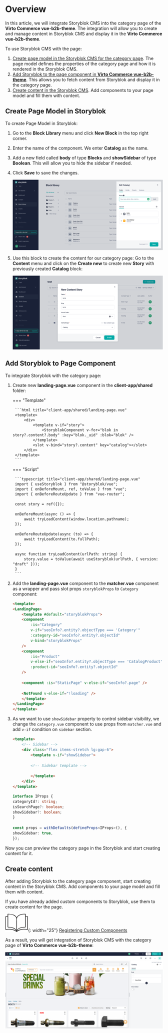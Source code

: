 # Overview

In this article, we will integrate Storyblok CMS into the category page of the **Virto Commerce vue-b2b-theme**. The integration will allow you to create and manage content in Storyblok CMS and display it in the **Virto Commerce vue-b2b-theme**.

To use Storyblok CMS with the page:

1. [Create page model in the Storyblok CMS for the category page](category-page-integration.md#create-page-model-in-storyblok). The page model defines the properties of the category page and how it is rendered in the Storyblok CMS.
1. [Add Storyblok to the page component in **Virto Commerce vue-b2b-theme**](category-page-integration.md#add-storyblok-to-page-component). This allows you to fetch content from Storyblok and display it in the category page.
1. [Create content in the Storyblok CMS](category-page-integration.md#create-content). Add components to your page model and fill them with content.

## Create Page Model in Storyblok

To create Page Model in Storyblok:

1. Go to the **Block Library** menu and click **New Block** in the top right corner. 
1. Enter the name of the component. We enter **Catalog** as the name. 
1. Add a new field called **body** of type **Blocks** and **showSidebar** of type **Boolean**. This will allow you to hide the sidebar if needed. 
1. Click **Save** to save the changes.

    ![Catalog Page Block](media/catalog-page-block.png)

1. Use this block to create the content for our category page: Go to the **Content** menu and click on the **Create new** to create new **Story** with previously created **Catalog** block:

    ![Create New Story](media/create-new-story-catalog.png)

## Add Storyblok to Page Component

To integrate Storyblok with the category page:

1. Create new **landing-page.vue** component in the **client-app/shared** folder:

    === "Template"

        ```html title="client-app/shared/landing-page.vue"
        <template>
            <div>
                <template v-if="story">
                    <StoryblokComponent v-for="blok in story?.content?.body" :key="blok._uid" :blok="blok" />
                </template>
                <slot v-bind="story?.content" key="catalog"></slot>
            </div>
        </template>
        ```

    === "Script"

        ```typescript title="client-app/shared/landing-page.vue"
        import { useStoryblok } from "@storyblok/vue";
        import { onBeforeMount, ref, toValue } from "vue";
        import { onBeforeRouteUpdate } from "vue-router";

        const story = ref({});

        onBeforeMount(async () => {
            await tryLoadContent(window.location.pathname);
        });

        onBeforeRouteUpdate(async (to) => {
            await tryLoadContent(to.fullPath);
        });

        async function tryLoadContent(urlPath: string) {
            story.value = toValue(await useStoryblok(urlPath, { version: "draft" }));
        }
        ```

1. Add the **landing-page.vue** component to the **matcher.vue** component as a wrapper and pass slot props `storyblokProps` to `Category` component:

    ```html title="client-app/pages/matcher.vue"
    <template>
    <LandingPage>
        <template #default="storyblokProps">
        <component
            :is="Category"
            v-if="seoInfo?.entity?.objectType === 'Category'"
            :category-id="seoInfo?.entity?.objectId"
            v-bind="storyblokProps"
        />
        <component
            :is="Product"
            v-else-if="seoInfo?.entity?.objectType === 'CatalogProduct'"
            :product-id="seoInfo?.entity?.objectId"
        />

        <component :is="StaticPage" v-else-if="seoInfo?.page" />

        <NotFound v-else-if="!loading" />
        </template>
    </LandingPage>
    </template>
    ```

1. As we want to use `showSidebar` property to control sidebar visibility, we change the `category.vue` component to use props from `matcher.vue` and add `v-if` condition on `sidebar` section.

    ```html title="client-app/shared/catalog/components/category.vue" linenums="1"
    <template>
        <!-- Sidebar -->
        <div class="flex items-stretch lg:gap-6">
            <template v-if="showSidebar">

            <!-- Sidebar template -->

            </template>
        </div>
    </template>
    ```

    ```typescript title="client-app/shared/catalog/components/category.vue" linenums="1"
    interface IProps {
    categoryId?: string;
    isSearchPage?: boolean;
    showSidebar?: boolean;
    }

    const props = withDefaults(defineProps<IProps>(), {
    showSidebar: true,
    });
    ```

Now you can preview the category page in the Storyblok and start creating content for it.

## Create content

After adding Storyblok to the category page component, start creating content in the Storyblok CMS. Add components to your page model and fill them with content.

If you have already added custom components to Storyblok, use them to create content for the page. 

![Readmore](media/readmore.png){: width="25"}  [Registering Custom Components](./registering-custom-components.md)

As a result, you will get integration of Storyblok CMS with the category page of **Virto Commerce vue-b2b-theme**:

![Storyblok Integration](../media/storyblok-integration-category-page.png)
